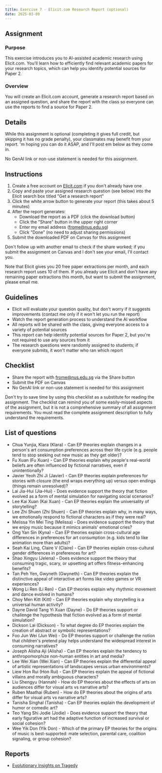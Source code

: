 ```yaml
---
title: Exercise 7 - Elicit.com Research Report (optional)
date: 2025-03-09
---
```


## Assignment

### Purpose

This exercise introduces you to AI-assisted academic research using Elicit.com. You'll learn how to efficiently find relevant academic papers for your research topics, which can help you identify potential sources for Paper 2.

### Overview

You will create an Elicit.com account, generate a research report based on an assigned question, and share the report with the class so everyone can use the reports to find a source for Paper 2.

## Details

While this assignment is optional (completing it gives full credit, but skipping it has no grade penalty), your classmates may benefit from your report. 'm hoping you can do it ASAP, and I'll post em below as they come in.

No GenAI link or non-use statement is needed for this assignment.

## Instructions

1. Create a free account on [Elicit.com](https://elicit.com/) if you don't already have one
2. Copy and paste your assigned research question (see below) into the Elicit search box titled "Get a research report"
3. Click the white arrow button to generate your report (this takes about 5 minutes)
4. After the report generates:
   - Download the report as a PDF (click the download button)
   - Click the "Share" button in the upper right corner
   - Enter my email address (frome@nus.edu.sg)
   - Click "Done" (no need to adjust sharing permissions)
5. Submit the downloaded PDF on Canvas for this assignment

Don't follow up with another email to check if the share worked; if you submit the assignment on Canvas and I don't see your email, I'll contact you.
>
Note that Elicit gives you 20 free paper extractions per month, and each research report uses 10 of them. If you already use Elicit and don't have any remaining paper extractions this month, but want to submit the assignment, please email me.

## Guidelines

- Elicit will evaluate your question quality, but don't worry if it suggests improvements (contact me only if it won't let you run the report)
- Watch the report generation process to understand the AI workflow
- All reports will be shared with the class, giving everyone access to a variety of potential sources
- This report can help identify potential sources for Paper 2, but you're not required to use any sources from it
- The research questions were randomly assigned to students; if everyone submits, it won't matter who ran which report

## Checklist

- Share the report with frome@nus.edu.sg via the Share button
- Submit the PDF on Canvas
- No GenAI link or non-use statement is needed for this assignment

Don't try to save time by using this checklist as a substitute for reading the assignment. The checklist can remind you of some easily-missed aspects of the assignment, but it is not a comprehensive summary of all assignment requirements. You must read the complete assignment description to fully understand the requirements.

## List of questions

- Chua Yunjia, Klara (Klara) - Can EP theories explain changes in a person's art consumption preferences across their life cycle (e.g. people tend to stop seeking out new music as they get older)?
- Fu Xuan (Fu Xuan) - Can EP theories explain why people's real-world beliefs are often influenced by fictional narratives, even if unintentionally?
- Javier Yeoh Zhi Ji (Javier) - Can EP theories explain preferences for stories with closure (the end wraps everything up) versus open endings (things remain unresolved)?
- Lai Jia-Hui (Jia-Hui) - Does evidence support the theory that fiction evolved as a form of mental simulation for navigating social scenarios?
- Lee Kai Xuan (Kai Xuan) - Can EP theories explain the universality of storytelling?
- Lee Zhi Shuen (Zhi Shuen) - Can EP theories explain why, in many ways, we emotionally respond to fictional characters as if they were real?
- Melissa Yin Mei Ting (Melissa) - Does evidence support the theory that we enjoy music because it mimics animals' emotional cries?
- Ong Yan Sin (Kyna) - Can EP theories explain cross-cultural age differences in preferences for art consumption (e.g. kids tend to like animation more than adults)?
- Seah Kai Ling, Claire V (Claire) - Can EP theories explain cross-cultural gender differences in preferences for art?
- Shao Xingyu (Jelena) - Does evidence support the theory that consuming tragic, scary, or upsetting art offers fitness-enhancing benefits?
- Tan Peh Yen, Gwyneth (Gwyneth) - Can EP theories explain the distinctive appeal of interactive art forms like video games or VR experiences?
- Wong Li Ren (Li Ren) - Can EP theories explain why rhythmic movement and dance evolved in humans?
- Choy Men Kitt (Kitt) - Can EP theories explain why storytelling is a universal human activity?
- Dayne David Tang Yi Xuan (Dayne) - Do EP theories support or challenge the hypothesis that fiction evolved as a form of mental simulation?
- Dickson Lai (Dickson) - To what degree do EP theories explain the creation of abstract or symbolic representations?
- Foo Jun Wei (Jun Wei) - Do EP theories support or challenge the notion that children's pretend play helps understand the widespread interest in consuming narratives?
- Joseph Alisha Aji (Alisha) - Can EP theories explain the tendency to anthropomorphize non-human entities in art and media?
- Lee Wei Xian (Wei Xian) - Can EP theories explain the differential appeal of artistic representations of landscapes versus urban environments?
- Liew Hon Rui (Hon Rui) - Can EP theories explain the appeal of fictional villains and morally ambiguous characters?
- Liu Shengyu (Hannah) - How do EP theories about the effects of arts on audiences differ for visual arts vs narrative arts?
- Ruben Maathai (Ruben) - How do EP theories about the origins of arts differ for visual arts vs narrative arts?
- Tanisha Singhal (Tanisha) - Can EP theories explain the development of humor or comedic art?
- Teo Yang Shi Jodie (Jodie) - Does evidence support the theory that early figurative art had the adaptive function of increased survival or social cohesion?
- Wee Yik Don (Yik Don) - Which of the primary EP theories for the origins of music is best-supported: mate selection, parental care, coalition signaling, or group cohesion?

## Reports

- [Evolutionary Insights on Tragedy](/downloads/elicit/Evolutionary-Insights-on-Tragedy.pdf)
